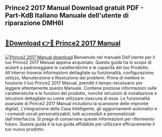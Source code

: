 ## Prince2 2017 Manual Download gratuit PDF - Part-KdB Italiano Manuale dell'utente di riparazione DMH6l

# <h2><a href="http://dfbry1.blite.top/?on=Prince2+2017+Manual">🔗Download 👉🔴 Prince2 2017 Manual</a></h2>

[![Prince2 2017 Manual download](https://i.imgur.com/lujVjoI.png)](http://dfbry1.blite.top/?on=Prince2+2017+Manual)
Benvenuto nel manuale Dell'utente per il tuo Prince2 2017 Manual appena acquistato. Questa guida ha lo scopo di aiutarti a padroneggiare le caratteristiche e le capacità del tuo Prodotto. All'interno troverai informazioni dettagliate su funzionalità, configurazione, utilizzo, Manutenzione e Risoluzione dei problemi. Prima di mettere in funzione il tuo Prince2 2017 Manual, prenditi il tempo necessario per leggere attentamente questo Manuale. Contiene preziose informazioni sulle caratteristiche e le funzioni del prodotto, nonché istruzioni di installazione e istruzioni dettagliate su come utilizzare ciascuna di esse. Le funzionalità avanzate di Prince2 2017 Manual includono la scansione delle impronte digitali, L'integrazione della Casa Intelligente, gli aggiornamenti automatici e i comandi vocali personalizzabili, tutti accessibili e personalizzati dall'interfaccia. Si prega di conservare queste informazioni per riferimento futuro. Questa guida è la tua guida affidabile per utilizzare efficacemente il tuo nuovo prodotto.
